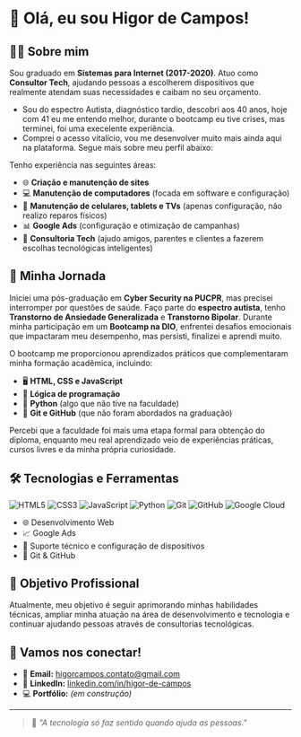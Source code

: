 # 👋 Olá, eu sou Higor de Campos!

## 👨‍💻 Sobre mim

Sou graduado em **Sistemas para Internet (2017-2020)**. Atuo como **Consultor Tech**, ajudando pessoas a escolherem dispositivos que realmente atendam suas necessidades e caibam no seu orçamento.

- Sou do espectro Autista, diagnóstico tardio, descobri aos 40 anos, hoje com 41 eu me entendo melhor, durante o bootcamp eu tive crises, mas terminei, foi uma execelente experiência.
- Comprei o acesso vitalício, vou me desenvolver muito mais ainda aqui na plataforma. Segue mais sobre meu perfil abaixo:  

Tenho experiência nas seguintes áreas:

- 🌐 **Criação e manutenção de sites**
- 💻 **Manutenção de computadores** (focada em software e configuração)
- 📱 **Manutenção de celulares, tablets e TVs** (apenas configuração, não realizo reparos físicos)
- 📊 **Google Ads** (configuração e otimização de campanhas)
- 🧠 **Consultoria Tech** (ajudo amigos, parentes e clientes a fazerem escolhas tecnológicas inteligentes)

## 🚀 Minha Jornada

Iniciei uma pós-graduação em **Cyber Security na PUCPR**, mas precisei interromper por questões de saúde. Faço parte do **espectro autista**, tenho **Transtorno de Ansiedade Generalizada** e **Transtorno Bipolar**. Durante minha participação em um **Bootcamp na DIO**, enfrentei desafios emocionais que impactaram meu desempenho, mas persisti, finalizei e aprendi muito.

O bootcamp me proporcionou aprendizados práticos que complementaram minha formação acadêmica, incluindo:

- 🖥️ **HTML, CSS e JavaScript**
- 🔢 **Lógica de programação**
- 🐍 **Python** (algo que não tive na faculdade)
- 🔗 **Git e GitHub** (que não foram abordados na graduação)

Percebi que a faculdade foi mais uma etapa formal para obtenção do diploma, enquanto meu real aprendizado veio de experiências práticas, cursos livres e da minha própria curiosidade.

## 🛠️ Tecnologias e Ferramentas

![HTML5](https://cdn.jsdelivr.net/gh/devicons/devicon/icons/html5/html5-original.svg) 
![CSS3](https://cdn.jsdelivr.net/gh/devicons/devicon/icons/css3/css3-original.svg) 
![JavaScript](https://cdn.jsdelivr.net/gh/devicons/devicon/icons/javascript/javascript-original.svg) 
![Python](https://cdn.jsdelivr.net/gh/devicons/devicon/icons/python/python-original.svg) 
![Git](https://cdn.jsdelivr.net/gh/devicons/devicon/icons/git/git-original.svg) 
![GitHub](https://cdn.jsdelivr.net/gh/devicons/devicon/icons/github/github-original.svg) 
![Google Cloud](https://cdn.jsdelivr.net/gh/devicons/devicon/icons/googlecloud/googlecloud-original.svg)

- 🌐 Desenvolvimento Web
- 📈 Google Ads
- 🔧 Suporte técnico e configuração de dispositivos
- 🐙 Git & GitHub

## 🎯 Objetivo Profissional

Atualmente, meu objetivo é seguir aprimorando minhas habilidades técnicas, ampliar minha atuação na área de desenvolvimento e tecnologia e continuar ajudando pessoas através de consultorias tecnológicas.

## 🤝 Vamos nos conectar!

- 📧 **Email:** higorcampos.contato@gmail.com
- 💼 **LinkedIn:** [linkedin.com/in/higor-de-campos](https://www.linkedin.com/in/higor-de-campos)
- 💻 **Portfólio:** *(em construção)*

---

> 🌟 _"A tecnologia só faz sentido quando ajuda as pessoas."_
